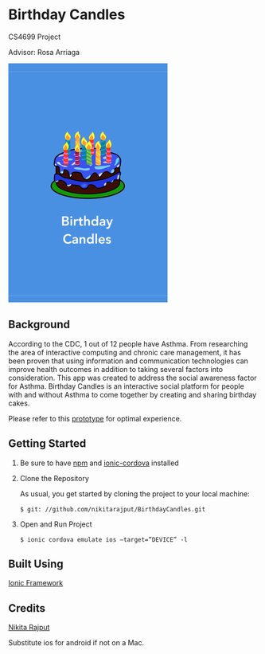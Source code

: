 # Birthday Candles
CS4699 Project

Advisor: Rosa Arriaga

![](https://github.com/nikitarajput/BirthdayCandles/blob/master/resources/ios/splash/Default~iphone.png) 

## Background
According to the CDC, 1 out of 12 people have Asthma. From researching the area of interactive computing and chronic care management, it has been proven that using information and communication technologies can improve health outcomes in addition to taking several factors into consideration. This app was created to address the social awareness factor for Asthma. Birthday Candles is an interactive social platform for people with and without Asthma to come together by creating and sharing birthday cakes. 

Please refer to this [prototype](goo.gl/3jWCbs) for optimal experience.

## Getting Started

1. Be sure to have [npm](https://www.npmjs.com/get-npm) and [ionic-cordova](https://ionicframework.com/getting-started) installed
2. Clone the Repository

    As usual, you get started by cloning the project to your local machine:
    ```
    $ git: //github.com/nikitarajput/BirthdayCandles.git
    ```
2. Open and Run Project
    ```
    $ ionic cordova emulate ios —target=”DEVICE” -l
    ```

## Built Using
[Ionic Framework](https://ionicframework.com/)

## Credits
[Nikita Rajput](https://github.gatech.edu/nikitarajput)

Substitute ios for android if not on a Mac.

